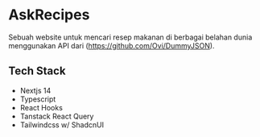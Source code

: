 
# AskRecipes

Sebuah website untuk mencari resep makanan di berbagai belahan dunia menggunakan API dari (https://github.com/Ovi/DummyJSON).


## Tech Stack

- Nextjs 14
- Typescript
- React Hooks
- Tanstack React Query
- Tailwindcss w/ ShadcnUI


